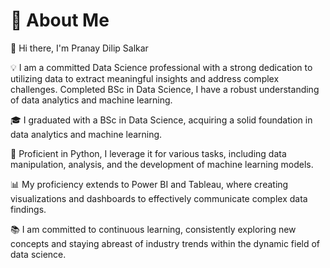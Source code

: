 # 🌟 About Me
👋 Hi there, I'm Pranay Dilip Salkar

💡 I am a committed Data Science professional with a strong dedication to utilizing data to extract meaningful insights and address complex challenges. Completed BSc in Data Science, I have a robust understanding of data analytics and machine learning.

🎓 I graduated with a BSc in Data Science, acquiring a solid foundation in data analytics and machine learning.

🐍 Proficient in Python, I leverage it for various tasks, including data manipulation, analysis, and the development of machine learning models.

📊 My proficiency extends to Power BI and Tableau, where creating visualizations and dashboards to effectively communicate complex data findings.

📚 I am committed to continuous learning, consistently exploring new concepts and staying abreast of industry trends within the dynamic field of data science.
